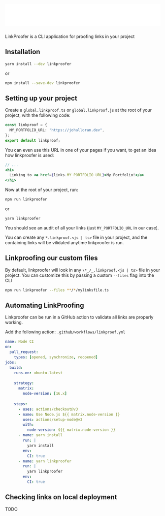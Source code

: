 # ![LinkProofer](./assets/logo.svg "LinkProofer")

LinkProofer is a CLI application for proofing links in your project

## Installation

```bash
yarn install --dev linkproofer
```

or

```bash
npm install --save-dev linkproofer
```

## Setting up your project

Create a `global.linkproof.ts` or `global.linkproof.js` at the root of your project, with the following code:

```ts
const linkproof = {
  MY_PORTFOLIO_URL: "https://johalloran.dev",
};
export default linkproof;
```

You can even use this URL in one of your pages if you want, to get an idea how linkproofer is used:

```jsx
// ...
<h1>
  Linking to <a href={links.MY_PORTFOLIO_URL}>My Portfolio!</a>
</h1>
```

Now at the root of your project, run:

```bash
npm run linkproofer
```

or

```bash
yarn linkproofer
```

You should see an audit of all your links (just `MY_PORTFOLIO_URL` in our case).

You can create any `*.linkproof.<js | ts>` file in your project, and the containing links will be vilidated anytime linkproofer is run.

## Linkproofing our custom files

By default, linkproofer will look in any `\*_/_.linkproof.<js | ts>` file in your project. You can customize this by passing a custom `--files` flag into the CLI

```bash
npm run linkproofer --files **/*/mylinksfile.ts
```

## Automating LinkProofing

Linkproofer can be run in a GitHub action to validate all links are properly working.

Add the following action: `.github/workflows/linkproof.yml`

```yml
name: Node CI
on:
  pull_request:
    types: [opened, synchronize, reopened]
jobs:
  build:
    runs-on: ubuntu-latest

    strategy:
      matrix:
        node-version: [16.x]

    steps:
      - uses: actions/checkout@v3
      - name: Use Node.js ${{ matrix.node-version }}
        uses: actions/setup-node@v3
        with:
          node-version: ${{ matrix.node-version }}
      - name: yarn install
        run: |
          yarn install
        env:
          CI: true
      - name: yarn linkproofer
        run: |
          yarn linkproofer
        env:
          CI: true
```

## Checking links on local deployment

TODO
